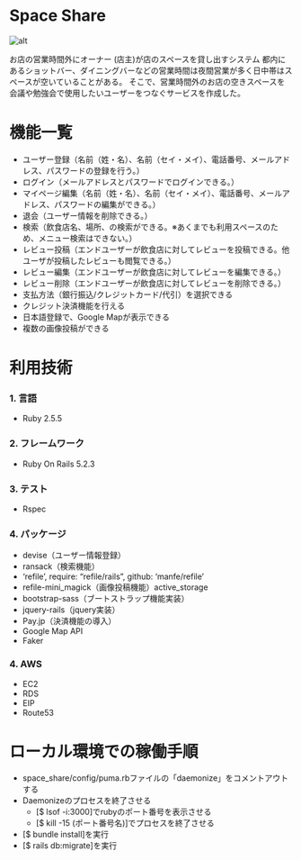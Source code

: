 # Space Share

![alt](https://user-images.githubusercontent.com/51279702/65826796-e6324680-e2c5-11e9-8ff5-26ee432995f5.png)


お店の営業時間外にオーナー (店主)が店のスペースを貸し出すシステム
都内にあるショットバー、ダイニングバーなどの営業時間は夜間営業が多く日中帯はスペースが空いていることがある。
そこで、営業時間外のお店の空きスペースを会議や勉強会で使用したいユーザーをつなぐサービスを作成した。

# 機能一覧
* ユーザー登録（名前（姓・名）、名前（セイ・メイ）、電話番号、メールアドレス、パスワードの登録を行う。）
* ログイン（メールアドレスとパスワードでログインできる。）
* マイページ編集（名前（姓・名）、名前（セイ・メイ）、電話番号、メールアドレス、パスワードの編集ができる。）
* 退会（ユーザー情報を削除できる。）
* 検索（飲食店名、場所、の検索ができる。※あくまでも利用スペースのため、メニュー検索はできない。）
* レビュー投稿（エンドユーザーが飲食店に対してレビューを投稿できる。他ユーザが投稿したレビューも閲覧できる。）
* レビュー編集（エンドユーザーが飲食店に対してレビューを編集できる。）
* レビュー削除（エンドユーザーが飲食店に対してレビューを削除できる。）
* 支払方法（銀行振込/クレジットカード/代引）を選択できる
* クレジット決済機能を行える
* 日本語登録で、Google Mapが表示できる
* 複数の画像投稿ができる

# 利用技術
### 1. 言語
- Ruby 2.5.5
### 2. フレームワーク
- Ruby On Rails 5.2.3
### 3. テスト
- Rspec
### 4. パッケージ
- devise（ユーザー情報登録）
- ransack（検索機能）
- ‘refile’, require: “refile/rails”, github: ‘manfe/refile’
- refile-mini_magick（画像投稿機能）active_storage
- bootstrap-sass（ブートストラップ機能実装）
- jquery-rails（jquery実装）
- Pay.jp（決済機能の導入）
- Google Map API
- Faker
### 4. AWS
- EC2
- RDS
- EIP
- Route53

# ローカル環境での稼働手順
- space_share/config/puma.rbファイルの「daemonize」をコメントアウトする
- Daemonizeのプロセスを終了させる
    * [$ lsof -i:3000]でrubyのポート番号を表示させる
    * [$ kill -15 (ポート番号名)]でプロセスを終了させる
- [$ bundle install]を実行
- [$ rails db:migrate]を実行
